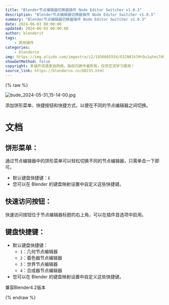 ```yaml
---
title: "Blender节点编辑器切换器插件 Node Editor Switcher v1.0.3"
description: "Blender节点编辑器切换器插件 Node Editor Switcher v1.0.3"
summary: "Blender节点编辑器切换器插件 Node Editor Switcher v1.0.3"
date: 2024-06-03 00:00:00
updated: 2024-06-03 00:00:00
author: blenderit
tags: 
    - 其他插件
categories:
    - blenderco
img: https://img.alicdn.com/imgextra/i2/1856665554/O1CN01klMrDu1qtmi7dQB2I_!!1856665554.jpg
showGetMethod: false
copyright: 本插件资源来自网络，版权归原作者所有，仅供交流学习使用！
source_link: https://blenderco.cn/88231.html
---
```


{% raw %}
<p><img src="https://img.alicdn.com/imgextra/i2/1856665554/O1CN01klMrDu1qtmi7dQB2I_!!1856665554.jpg" alt="bude_2024-05-31_15-14-00.jpg"></p><p>添加饼形菜单、快捷按钮和快捷方式，以便在不同的节点编辑器之间切换。</p><h1>文档</h1><h2>饼形菜单：</h2><p>通过节点编辑器中的饼形菜单可以轻松切换不同的节点编辑器，只需单击一下即可。</p><ul>
<li>默认键盘快捷键：<code>E</code></li>
<li>您可以在 Blender 的键盘映射设置中自定义这些快捷键。</li>
</ul><h2>快速访问按钮：</h2><p>快速访问按钮位于节点编辑器标题的右上角，可以在插件首选项中启用。</p><h2>键盘快捷键：</h2><ul>
<li>默认键盘快捷键：
<ul>
<li><code>1</code>：几何节点编辑器</li>
<li><code>2</code>：着色器节点编辑器</li>
<li><code>3</code>：世界节点编辑器</li>
<li><code>4</code>：合成器节点编辑器</li>
</ul>
</li>
<li>您可以在 Blender 的键盘映射设置中自定义这些快捷键。</li>
</ul><p>兼容Blender4.2版本</p>
<div style="display: none">blenderco</div>
{% endraw %}